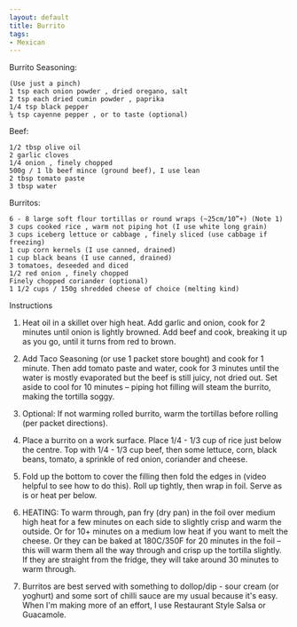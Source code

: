 ```yaml
---
layout: default
title: Burrito
tags:
- Mexican
---
```



Burrito Seasoning:

    (Use just a pinch)
    1 tsp each onion powder , dried oregano, salt
    2 tsp each dried cumin powder , paprika
    1/4 tsp black pepper
    ¼ tsp cayenne pepper , or to taste (optional)

Beef:

    1/2 tbsp olive oil
    2 garlic cloves
    1/4 onion , finely chopped
    500g / 1 lb beef mince (ground beef), I use lean
    2 tbsp tomato paste
    3 tbsp water

Burritos:

    6 - 8 large soft flour tortillas or round wraps (~25cm/10”+) (Note 1)
    3 cups cooked rice , warm not piping hot (I use white long grain)
    3 cups iceberg lettuce or cabbage , finely sliced (use cabbage if freezing)
    1 cup corn kernels (I use canned, drained)
    1 cup black beans (I use canned, drained)
    3 tomatoes, deseeded and diced
    1/2 red onion , finely chopped
    Finely chopped coriander (optional)
    1 1/2 cups / 150g shredded cheese of choice (melting kind)


Instructions

1. Heat oil in a skillet over high heat. Add garlic and onion, cook for 2 minutes until onion is lightly browned. Add beef and cook, breaking it up as you go, until it turns from red to brown.
1. Add Taco Seasoning (or use 1 packet store bought) and cook for 1 minute. Then add tomato paste and water, cook for 3 minutes until the water is mostly evaporated but the beef is still juicy, not dried out. Set aside to cool for 10 minutes – piping hot filling will steam the burrito, making the tortilla soggy.
1. Optional: If not warming rolled burrito, warm the tortillas before rolling (per packet directions).

1. Place a burrito on a work surface. Place 1/4 - 1/3 cup of rice just below the centre. Top with 1/4 - 1/3 cup beef, then some lettuce, corn, black beans, tomato,  a sprinkle of red onion, coriander and cheese.

1. Fold up the bottom to cover the filling then fold the edges in (video helpful to see how to do this). Roll up tightly, then wrap in foil. Serve as is or heat per below.

1. HEATING: To warm through, pan fry (dry pan) in the foil over medium high heat for a few minutes on each side to slightly crisp and warm the outside. Or for 10+ minutes on a medium low heat if you want to melt the cheese. Or they can be baked at 180C/350F for 20 minutes in the foil – this will warm them all the way through and crisp up the tortilla slightly. If they are straight from the fridge, they will take around 30 minutes to warm through.

1. Burritos are best served with something to dollop/dip - sour cream (or yoghurt) and some sort of chilli sauce are my usual because it's easy. When I'm making more of an effort, I use  Restaurant Style Salsa or Guacamole.

